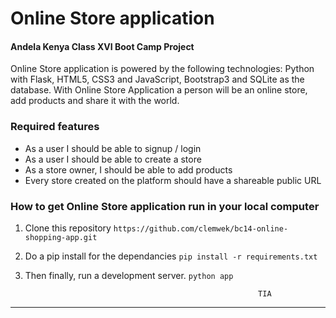 Online Store application
=========================

#### Andela Kenya Class XVI Boot Camp Project

Online Store application is powered by the following technologies: Python with Flask, HTML5, CSS3 and JavaScript, Bootstrap3 
and SQLite as the database. With Online Store Application a person will be an online store, add products and share it with the 
world.

### Required features
* As a user I should be able to signup / login
* As a user I should be able to create a store
* As a store owner, I should be able to add products
* Every store created on the platform should have a shareable public URL

### How to get Online Store application run in your local computer

1. Clone this repository
`https://github.com/clemwek/bc14-online-shopping-app.git`

2. Do a pip install for the dependancies
`pip install -r requirements.txt`

3. Then finally, run a development server.
`python app`


                                                           TIA

***
